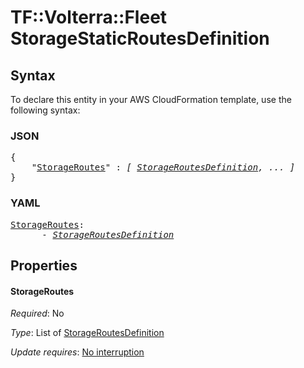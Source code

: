 # TF::Volterra::Fleet StorageStaticRoutesDefinition

## Syntax

To declare this entity in your AWS CloudFormation template, use the following syntax:

### JSON

<pre>
{
    "<a href="#storageroutes" title="StorageRoutes">StorageRoutes</a>" : <i>[ <a href="storageroutesdefinition.md">StorageRoutesDefinition</a>, ... ]</i>
}
</pre>

### YAML

<pre>
<a href="#storageroutes" title="StorageRoutes">StorageRoutes</a>: <i>
      - <a href="storageroutesdefinition.md">StorageRoutesDefinition</a></i>
</pre>

## Properties

#### StorageRoutes

_Required_: No

_Type_: List of <a href="storageroutesdefinition.md">StorageRoutesDefinition</a>

_Update requires_: [No interruption](https://docs.aws.amazon.com/AWSCloudFormation/latest/UserGuide/using-cfn-updating-stacks-update-behaviors.html#update-no-interrupt)

